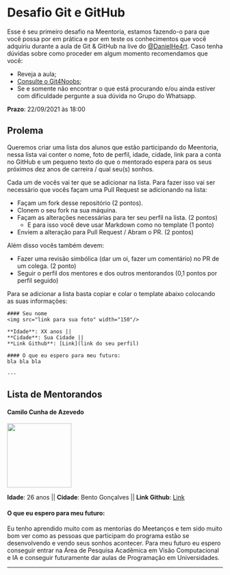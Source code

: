 # Desafio Git e GitHub

Esse é seu primeiro desafio na Meentoria, estamos fazendo-o para que você possa por em prática e por em teste os conhecimentos que você adquiriu durante a aula de Git & GitHub na live do [@DanielHe4rt](https://github.com/DanielHe4rt). Caso tenha dúvidas sobre como proceder em algum momento recomendamos que você:

- Reveja a aula;
- [Consulte o Git4Noobs](https://github.com/DanielHe4rt/git4noobs);
- Se e somente não encontrar o que está procurando e/ou ainda estiver com dificuldade pergunte a sua dúvida no Grupo do Whatsapp.

**Prazo**: 22/09/2021 às 18:00

## Prolema

Queremos criar uma lista dos alunos que estão participando do Meentoria, nessa lista vai conter o nome, foto de perfil, idade, cidade, link para a conta no GitHub e um pequeno texto do que o mentorado espera para os seus próximos dez anos de carreira / qual seu(s) sonhos. 

Cada um de vocês vai ter que se adicionar na lista. Para fazer isso vai ser necessário que vocês façam uma Pull Request se adicionando na lista:

- Façam um fork desse repositório (2 pontos).
- Clonem o seu fork na sua máquina.
- Façam as alterações necessárias para ter seu perfil na lista. (2 pontos)
  - E para isso você deve usar Markdown como no template (1 ponto)
- Enviem a alteração para Pull Request / Abram o PR. (2 pontos)

Além disso vocês também devem:
- Fazer uma revisão simbólica (dar um oi, fazer um comentário) no PR de um colega. (2 ponto)
- Seguir o perfil dos mentores e dos outros mentorandos (0,1 pontos por perfil seguido)

Para se adicionar a lista basta copiar e colar o template abaixo colocando as suas informações:

```
#### Seu nome
<img src="link para sua foto" width="150"/>

**Idade**: XX anos ||
**Cidade**: Sua Cidade ||
**Link Github**: [Link](link do seu perfil)

#### O que eu espero para meu futuro:
bla bla bla

---
```

## Lista de Mentorandos

#### Camilo Cunha de Azevedo
<img src="https://user-images.githubusercontent.com/30880723/133533335-54e85b4b-2e45-480c-9a65-379a1663f12d.png" width="150"/>

**Idade**: 26 anos ||
**Cidade**: Bento Gonçalves ||
**Link Github**: [Link](https://github.com/Camilotk)

#### O que eu espero para meu futuro:
Eu tenho aprendido muito com as mentorias do Meetanços e tem sido muito bom ver como as pessoas que participam do programa estão se desenvolvendo e vendo seus sonhos acontecer. Para meu futuro eu espero conseguir entrar na Área de Pesquisa Acadêmica em Visão Computacional e IA e conseguir futuramente dar aulas de Programação em Universidades.

---
